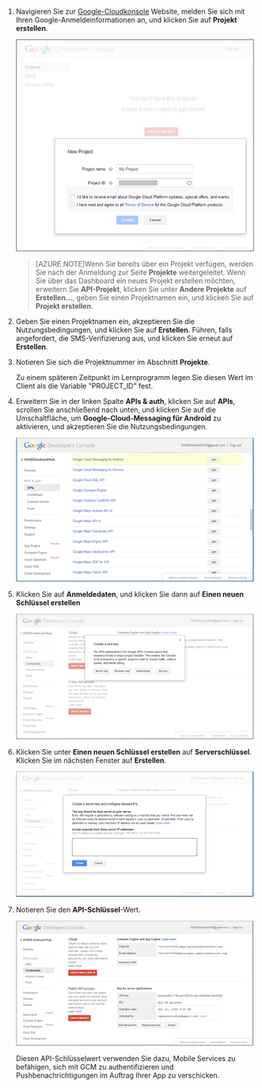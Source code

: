 ﻿
1. Navigieren Sie zur <a href="http://cloud.google.com/console" target="_blank">Google-Cloudkonsole</a> Website, melden Sie sich mit Ihren Google-Anmeldeinformationen an, und klicken Sie auf **Projekt erstellen**.

   	![](./media/notification-hubs-android-get-started/mobile-services-google-new-project.png)   

	>[AZURE.NOTE]Wenn Sie bereits über ein Projekt verfügen, werden Sie nach der Anmeldung zur Seite <strong>Projekte</strong> weitergeleitet. Wenn Sie über das Dashboard ein neues Projekt erstellen möchten, erweitern Sie <strong>API-Projekt</strong>, klicken Sie unter <strong>Andere Projekte</strong> auf <strong>Erstellen...</strong>, geben Sie einen Projektnamen ein, und klicken Sie auf <strong>Projekt erstellen</strong>.

2. Geben Sie einen Projektnamen ein, akzeptieren Sie die Nutzungsbedingungen, und klicken Sie auf **Erstellen**. Führen, falls angefordert, die SMS-Verifizierung aus, und klicken Sie erneut auf **Erstellen**.

3. Notieren Sie sich die Projektnummer im Abschnitt **Projekte**. 

	Zu einem späteren Zeitpunkt im Lernprogramm legen Sie diesen Wert im Client als die Variable "PROJECT_ID" fest.

4. Erweitern Sie in der linken Spalte **APIs & auth**, klicken Sie auf **APIs**, scrollen Sie anschließend nach unten, und klicken Sie auf die Umschaltfläche, um **Google-Cloud-Messaging für Android** zu aktivieren, und akzeptieren Sie die Nutzungsbedingungen. 

	![](./media/notification-hubs-android-get-started/mobile-services-google-enable-GCM.png)

5. Klicken Sie auf **Anmeldedaten**, und klicken Sie dann auf **Einen neuen Schlüssel erstellen** 

   	![](./media/notification-hubs-android-get-started/mobile-services-google-create-server-key.png)

6. Klicken Sie unter **Einen neuen Schlüssel erstellen** auf **Serverschlüssel**. Klicken Sie im nächsten Fenster auf **Erstellen**.

   	![](./media/notification-hubs-android-get-started/mobile-services-google-create-server-key2.png)

7. Notieren Sie den **API-Schlüssel**-Wert.

   	![](./media/notification-hubs-android-get-started/mobile-services-google-create-server-key3.png) 

	Diesen API-Schlüsselwert verwenden Sie dazu, Mobile Services zu befähigen, sich mit GCM zu authentifizieren und Pushbenachrichtigungen im Auftrag Ihrer App zu verschicken.


<!--HONumber=45--> 
